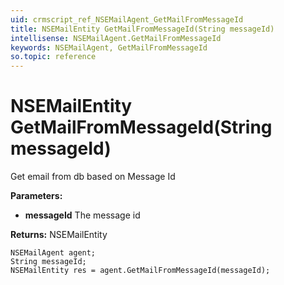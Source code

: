 ```yaml
---
uid: crmscript_ref_NSEMailAgent_GetMailFromMessageId
title: NSEMailEntity GetMailFromMessageId(String messageId)
intellisense: NSEMailAgent.GetMailFromMessageId
keywords: NSEMailAgent, GetMailFromMessageId
so.topic: reference
---
```


# NSEMailEntity GetMailFromMessageId(String messageId)

Get email from db based on Message Id

**Parameters:**
 - **messageId** The message id

**Returns:** NSEMailEntity

```crmscript
NSEMailAgent agent;
String messageId;
NSEMailEntity res = agent.GetMailFromMessageId(messageId);
```

